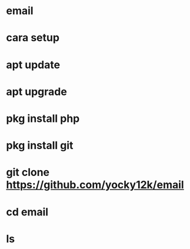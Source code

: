 # email

# cara setup

# apt update
# apt upgrade
# pkg install php
# pkg install git
# git clone https://github.com/yocky12k/email
# cd email
# ls
